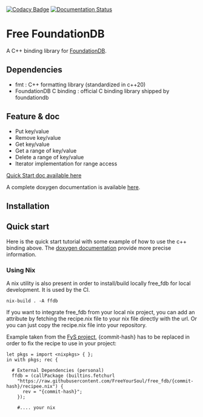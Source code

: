 [![Codacy Badge](https://app.codacy.com/project/badge/Grade/33a26831117e4d6bb71e0cda88c5692b)](https://www.codacy.com/gh/FreeYourSoul/free_fdb/dashboard?utm_source=github.com&amp;utm_medium=referral&amp;utm_content=FreeYourSoul/free_fdb&amp;utm_campaign=Badge_Grade)
[![Documentation Status](https://codedocs.xyz/FreeYourSoul/free_fdb.svg)](https://codedocs.xyz/FreeYourSoul/free_fdb/)

# Free FoundationDB

A C++ binding library for [FoundationDB](https://www.foundationdb.org/).

## Dependencies

* fmt : C++ formatting library (standardized in c++20)
* FoundationDB C binding : official C binding library shipped by foundationdb

## Feature & doc

* Put key/value
* Remove key/value
* Get key/value
* Get a range of key/value
* Delete a range of key/value
* Iterator implementation for range access

[Quick Start doc available here](#quick-start)

A complete doxygen documentation is available [here](https://codedocs.xyz/FreeYourSoul/free_fdb/). 

## Installation


## Quick start

Here is the quick start tutorial with some example of how to use the c++ binding above. The [doxygen documentation](https://codedocs.xyz/FreeYourSoul/free_fdb/) provide more precise information.

### Using Nix

A nix utility is also present in order to install/build locally free_fdb for local development. It is used by the CI.

```shell
nix-build . -A ffdb
```

If you want to integrate free_fdb from your local nix project, you can add an attribute by fetching the recipe.nix file to your nix file directly with the url. Or you can just copy the recipe.nix file into your repository.

Example taken from the [FyS project](https://github.com/FreeYourSoul/FyS), {commit-hash} has to be replaced in order to fix the recipe to use in your project:

```shell
let pkgs = import <nixpkgs> { };
in with pkgs; rec {

  # External Dependencies (personal)
  ffdb = (callPackage (builtins.fetchurl
    "https://raw.githubusercontent.com/FreeYourSoul/free_fdb/{commit-hash}/recipee.nix") {
      rev = "{commit-hash}";
    });
    
    #.... your nix
```

